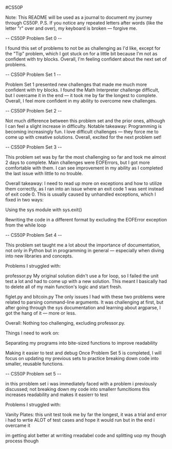 #CS50P 

Note: This README will be used as a journal to document my journey through CS50P.
P.S. If you notice any repeated letters after words (like the letter "r" over and over), my keyboard is broken — forgive me.

-- CS50P Problem Set 0 --

I found this set of problems to not be as challenging as I'd like, except for the "Tip" problem, which I got stuck on for a little bit because I'm not as confident with try blocks.
Overall, I'm feeling confident about the next set of problems.

-- CS50P Problem Set 1 --

Problem Set 1 presented new challenges that made me much more confident with try blocks.
I found the Math Interpreter challenge difficult, but I overcame it in the end — it took me by far the longest to complete.
Overall, I feel more confident in my ability to overcome new challenges.

-- CS50P Problem Set 2 --

Not much difference between this problem set and the prior ones, although I can feel a slight increase in difficulty.
Notable takeaway: Programming is becoming increasingly fun. I love difficult challenges — they force me to come up with creative solutions.
Overall, excited for the next problem set!

-- CS50P Problem Set 3 --

This problem set was by far the most challenging so far and took me almost 2 days to complete.
Main challenges were EOFErrors, but I got more comfortable with them.
I can see improvement in my ability as I completed the last issue with little to no trouble.

Overall takeaway:
I need to read up more on exceptions and how to utilize them correctly, as I ran into an issue where an exit code 1 was sent instead of exit code 0. This is usually caused by unhandled exceptions, which I fixed in two ways:

Using the sys module with sys.exit()

Rewriting the code in a different format by excluding the EOFError exception from the while loop

-- CS50P Problem Set 4 --

This problem set taught me a lot about the importance of documentation, not only in Python but in programming in general — especially when diving into new libraries and concepts.

Problems I struggled with:

professor.py
My original solution didn't use a for loop, so I failed the unit test a lot and had to come up with a new solution.
This meant I basically had to delete all of my main function's logic and start fresh.

figlet.py and bitcoin.py
The only issues I had with these two problems were related to parsing command-line arguments.
It was challenging at first, but after going through the sys documentation and learning about argparse, I got the hang of it — more or less.

Overall: Nothing too challenging, excluding professor.py.

Things I need to work on:

Separating my programs into bite-sized functions to improve readability

Making it easier to test and debug
Once Problem Set 5 is completed, I will focus on updating my previous sets to practice breaking down code into smaller, reusable functions.

-- CS50P Problem set 5 --

in this prroblem set i was immediately faced with a problem i previously discussed; not breaking down my code into smallerr fumcitioms
this increases readability and makes it easierr to test 

Problems I struggled with:

Vanity Plates:
this unit test took me by far the longest, it was a trial and error i had to wrtie ALOT of test cases and hope it would run 
but in the end i overcame it 

im getting alot better at wrriting rreadabel code and splitting uop my though process though 
